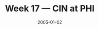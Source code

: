 ---
layout: game
title: Week 17 — CIN at PHI
season: 2004
game_id: 2004_17_CIN_PHI
week: 17
date: 2005-01-02
home_team: PHI
away_team: CIN
final_home: 
final_away: 
pbp_url: /assets/data/pbp/2004/2004_17_CIN_PHI.csv.gz
---